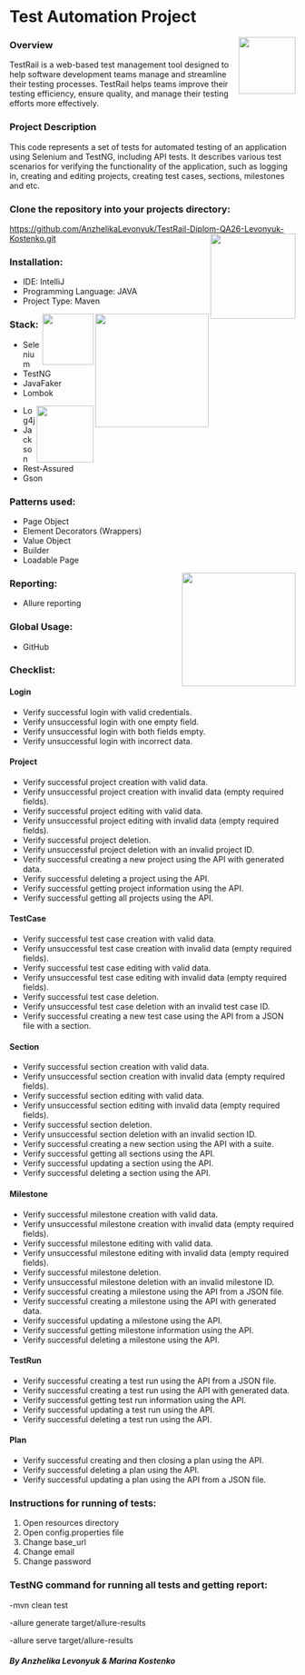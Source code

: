 # Test Automation Project

<a href="https://www.testrail.com">    
<img src="https://beliefy.io/wp-content/uploads/2023/05/test-rail-logo.png" align="right" height="100" />
</a>

### **Overview**

TestRail is a web-based test management tool designed to help software development teams manage and streamline their testing processes. 
TestRail helps teams improve their testing efficiency, ensure quality, and manage their testing  
efforts more effectively.

### **Project Description**
This code represents a set of tests for automated testing of an application using Selenium and TestNG, including API tests. It describes various test scenarios for verifying the functionality of the application, such as logging in, creating and editing projects, creating test cases, sections, milestones and etc.

### **Clone the repository into your projects directory:**

https://github.com/AnzhelikaLevonyuk/TestRail-Diplom-QA26-Levonyuk-Kostenko.git
<img src="https://tomaytotomato.com/content/images/2021/08/idea_maven.jpg" align="right" height="150"  />

### Installation:

* IDE: IntelliJ
* Programming Language: JAVA
* Project Type: Maven

<img src="https://miro.medium.com/v2/resize:fit:900/1*6bZs3KLKyklErU7DmgvOZA.jpeg" align="right" height="200" />
<img src="https://media.licdn.com/dms/image/D4D12AQH1GCJbqMykGw/article-cover_image-shrink_600_2000/0/1691676585590?e=2147483647&v=beta&t=97tvVyzZ7IaiL8AblLtGLGdILY6o3SHMMdLYcal9g40" align="right" height="90" />

### Stack:

* 	Selenium
* 	TestNG
* 	JavaFaker
* 	Lombok
<img src="https://media.licdn.com/dms/image/C5112AQFngbBhSj3ddw/article-cover_image-shrink_600_2000/0/1563569518559?e=2147483647&v=beta&t=imIxg_tXWA2mpdHp5ZPHoA0JtpbCS4iyR5ZsKK1445E" align="right" height="100" />

* 	Log4j
* 	Jackson
* 	Rest-Assured
*   Gson

### Patterns used:

* 	Page Object
* 	Element Decorators (Wrappers)
* 	Value Object
* 	Builder
* 	Loadable Page
<img src="https://allurereport.org/assets/re_preview.289b598a.png" align="right" height="200" />

### Reporting:
*	Allure reporting

### Global Usage:

*	GitHub

### Checklist:

#### Login

* 	Verify successful login with valid credentials.
* 	Verify unsuccessful login with one empty field.
* 	Verify unsuccessful login with both fields empty.
* 	Verify unsuccessful login with incorrect data.

#### Project
* 	Verify successful project creation with valid data.
* 	Verify unsuccessful project creation with invalid data (empty required fields).
* 	Verify successful project editing with valid data.
* 	Verify unsuccessful project editing with invalid data (empty required fields).
* 	Verify successful project deletion.
* 	Verify unsuccessful project deletion with an invalid project ID.
* 	Verify successful creating a new project using the API with generated data.
* 	Verify successful deleting a project using the API.
* 	Verify successful getting project information using the API.
* 	Verify successful getting all projects using the API.

#### TestCase
* 	Verify successful test case creation with valid data.
* 	Verify unsuccessful test case creation with invalid data (empty required fields).
* 	Verify successful test case editing with valid data.
* 	Verify unsuccessful test case editing with invalid data (empty required fields).
* 	Verify successful test case deletion.
* 	Verify unsuccessful test case deletion with an invalid test case ID.
* 	Verify successful creating a new test case using the API from a JSON file with a section.

#### Section
* 	Verify successful section creation with valid data.
* 	Verify unsuccessful section creation with invalid data (empty required fields).
* 	Verify successful section editing with valid data.
* 	Verify unsuccessful section editing with invalid data (empty required fields).
* 	Verify successful section deletion.
* 	Verify unsuccessful section deletion with an invalid section ID.
* 	Verify successful creating a new section using the API with a suite.
* 	Verify successful getting all sections using the API.
* 	Verify successful updating a section using the API.
* 	Verify successful deleting a section using the API.

#### Milestone
* 	Verify successful milestone creation with valid data.
* 	Verify unsuccessful milestone creation with invalid data (empty required fields).
* 	Verify successful milestone editing with valid data.
* 	Verify unsuccessful milestone editing with invalid data (empty required fields).
* 	Verify successful milestone deletion.
* 	Verify unsuccessful milestone deletion with an invalid milestone ID.
* 	Verify successful creating a milestone using the API from a JSON file.
* 	Verify successful creating a milestone using the API with generated data.
* 	Verify successful updating a milestone using the API.
* 	Verify successful getting milestone information using the API.
* 	Verify successful deleting a milestone using the API.

#### TestRun
* 	Verify successful creating a test run using the API from a JSON file.
* 	Verify successful creating a test run using the API with generated data.
* 	Verify successful getting test run information using the API.
* 	Verify successful updating a test run using the API.
* 	Verify successful deleting a test run using the API.

#### Plan
* 	Verify successful creating and then closing a plan using the API.
* 	Verify successful deleting a plan using the API.
* 	Verify successful updating a plan using the API from a JSON file.

### Instructions for running of tests:
1. Open resources directory
2. Open config.properties file
3. Change base_url
4. Change email
5. Change password

### TestNG command for running all tests and getting report:
-mvn clean test

-allure generate target/allure-results

-allure serve target/allure-results

##### By Anzhelika Levonyuk & Marina Kostenko
























